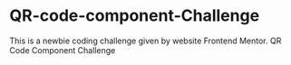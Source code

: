 # QR-code-component-Challenge
This is a newbie coding challenge given by website Frontend Mentor. QR Code Component Challenge

